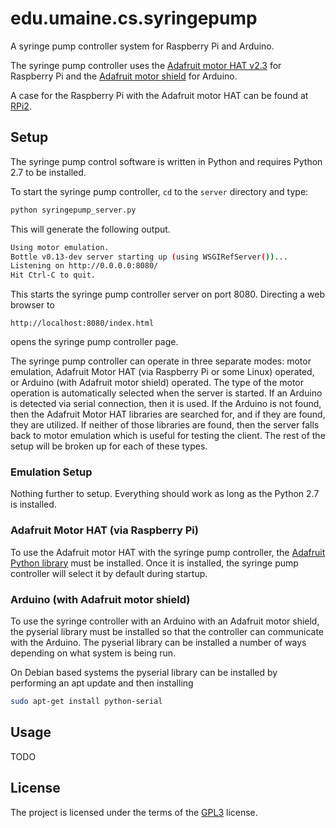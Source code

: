 # edu.umaine.cs.syringepump

A syringe pump controller system for Raspberry Pi and Arduino.

The syringe pump controller uses the [Adafruit motor HAT
v2.3](https://www.adafruit.com/product/2348) for Raspberry Pi and the
[Adafruit motor shield](https://www.adafruit.com/products/1438) for
Arduino.

A case for the Raspberry Pi with the Adafruit motor HAT can be found
at [RPi2](https://github.com/markroyer/rpi2-adafruit-motor-hat-case).

## Setup

The syringe pump control software is written in Python and requires
Python 2.7 to be installed.

To start the syringe pump controller, `cd` to the `server` directory
and type:

```bash
python syringepump_server.py
```

This will generate the following output.

```bash
Using motor emulation.
Bottle v0.13-dev server starting up (using WSGIRefServer())...
Listening on http://0.0.0.0:8080/
Hit Ctrl-C to quit.
```

This starts the syringe pump controller server on port 8080.
Directing a web browser to

```
http://localhost:8080/index.html
```

opens the syringe pump controller page.

The syringe pump controller can operate in three separate modes: motor
emulation, Adafruit Motor HAT (via Raspberry Pi or some Linux)
operated, or Arduino (with Adafruit motor shield) operated. The type
of the motor operation is automatically selected when the server is
started.  If an Arduino is detected via serial connection, then it is
used.  If the Arduino is not found, then the Adafruit Motor HAT
libraries are searched for, and if they are found, they are utilized.
If neither of those libraries are found, then the server falls back to
motor emulation which is useful for testing the client. The rest of
the setup will be broken up for each of these types.

### Emulation Setup

Nothing further to setup. Everything should work as long as the Python
2.7 is installed.

### Adafruit Motor HAT (via Raspberry Pi)

To use the Adafruit motor HAT with the syringe pump controller, the
[Adafruit Python
library](https://github.com/adafruit/Adafruit-Motor-HAT-Python-Library)
must be installed.  Once it is installed, the syringe pump controller
will select it by default during startup.

### Arduino (with Adafruit motor shield)

To use the syringe controller with an Arduino with an Adafruit motor
shield, the pyserial library must be installed so that the controller
can communicate with the Arduino.  The pyserial library can be
installed a number of ways depending on what system is being run.

On Debian based systems the pyserial library can be installed by
performing an apt update and then installing

```bash
sudo apt-get install python-serial
```

## Usage

TODO

## License

The project is licensed under the terms of the
[GPL3](https://www.gnu.org/licenses/gpl-3.0.en.html) license.

<!--

LocalWords:  Arduino Adafruit RPi cd syringepump py dev WSGIRefServer
LocalWords:  Ctrl TODO GPL pyserial sudo

-->